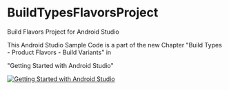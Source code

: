 BuildTypesFlavorsProject
========================

Build Flavors Project for Android Studio

This Android Studio Sample Code is a part of the new Chapter "Build Types - Product Flavors - Build Variants" in

"Getting Started with Android Studio" 

[![Getting Started with Android Studio](https://lh4.googleusercontent.com/eGPIj_C-w8ldGLx3iTq7DqQ3Iqyo-NJHtbKnEQV2uiM=w162-h207-p-no)](https://www.amazon.com/dp/B00G63ATPQ/)  
